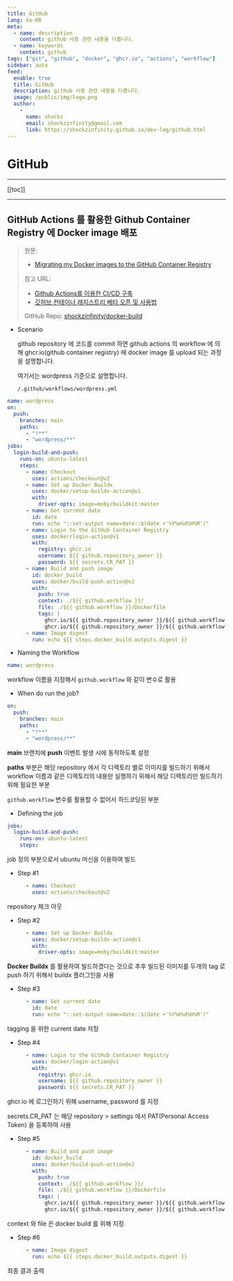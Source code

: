 ```yaml
---
title: GitHub
lang: ko-KR
meta:
  - name: description
    content: github 사용 관련 내용을 다룹니다.
  - name: keywords
    content: github
tags: ["git", "github", "docker", "ghcr.io", "actions", "workflow"]
sidebar: auto
feed:
  enable: true
  title: GitHub
  description: github 사용 관련 내용을 다룹니다.
  image: /public/img/logo.png
  author:
    -
      name: shockz
      email: shockzinfinity@gmail.com
      link: https://shockzinfinity.github.io/dev-log/github.html
---
```


# GitHub

<TagLinks />

---

[[toc]]

---

## GitHub Actions 를 활용한 Github Container Registry 에 Docker image 배포
  > 원문:
  > - [Migrating my Docker images to the GitHub Container Registry](https://www.mediaglasses.blog/2020/09/27/migrating-my-docker-images-to-the-github-container-registry/)
  > 
  > 참고 URL:
  > - [Github Actions를 이용한 CI/CD 구축](https://velog.io/@chrishan/Github-Actions%EB%A5%BC-%EC%9D%B4%EC%9A%A9%ED%95%9C-CICD)  
  > - [깃허브 컨테이너 레지스트리 베타 오픈 및 사용법](https://www.44bits.io/ko/post/news--github-container-registry-beta-release)
  > 
  > GitHub Repo: [shockzinfinity/docker-build](https://github.com/shockzinfinity/docker-build)

- Scenario

  github repository 에 코드를 commit 하면 github actions 의 workflow 에 의해 ghcr.io(github container registry) 에 docker image 를 upload 되는 과정을 설명합니다.

  여기서는 wordpress 기준으로 설명합니다.

  `/.github/workflows/wordpress.yml`
```yml
name: wordpress
on:
  push:
    branches: main
    paths:
      - "!**"
      - "wordpress/**"
jobs:
  login-build-and-push:
    runs-on: ubuntu-latest
    steps:
      - name: Checkout
        uses: actions/checkout@v2
      - name: Set up Docker Buildx
        uses: docker/setup-buildx-action@v1
        with:
          driver-opts: image=moby/buildkit:master
      - name: Get current date
        id: date
        run: echo "::set-output name=date::$(date +'%Y%m%d%H%M')"
      - name: Login to the GitHub Container Registry
        uses: docker/login-action@v1
        with:
          registry: ghcr.io
          username: ${{ github.repository_owner }}
          password: ${{ secrets.CR_PAT }}
      - name: Build and push image
        id: docker_build
        uses: docker/build-push-action@v2
        with:
          push: true
          context: ./${{ github.workflow }}/
          file: ./${{ github.workflow }}/Dockerfile
          tags: |
            ghcr.io/${{ github.repository_owner }}/${{ github.workflow }}:latest
            ghcr.io/${{ github.repository_owner }}/${{ github.workflow }}:${{ steps.date.outputs.date }}
      - name: Image digest
        run: echo ${{ steps.docker_build.outputs.digest }}
```

- Naming the Workflow

```yml
name: wordpress
```
  workflow 이름을 지정해서 `github.workflow` 와 같이 변수로 활용

- When do run the job?

```yml
on:
  push:
    branches: main
    paths:
      - "!**"
      - "wordpress/**"
```
  **main** 브랜치에 **push** 이벤트 발생 시에 동작하도록 설정

  **paths** 부분은 해당 repository 에서 각 디렉토리 별로 이미지를 빌드하기 위해서 workflow 이름과 같은 디렉토리의 내용만 실행하기 위해서 해당 디렉토리만 빌드하기 위해 필요한 부분
  
  `github.workflow` 변수를 활용할 수 없어서 하드코딩된 부분

- Defining the job

```yml
jobs:
  login-build-and-push:
    runs-on: ubuntu-latest
    steps:
```
  job 정의 부분으로서 ubuntu 머신을 이용하여 빌드

- Step #1

```yml
      - name: Checkout
        uses: actions/checkout@v2
```
  repository 체크 아웃

- Step #2

```yml
      - name: Set up Docker Buildx
        uses: docker/setup-buildx-action@v1
        with:
          driver-opts: image=moby/buildkit:master
```
  **Docker Buildx** 를 활용하여 빌드하겠다는 것으로 추후 빌드된 이미지를 두개의 tag 로 push 하기 위해서 buildx 플러그인을 사용

- Step #3

```yml
      - name: Get current date
        id: date
        run: echo "::set-output name=date::$(date +'%Y%m%d%H%M')"
```
  tagging 을 위한 current date 저장

- Step #4

```yml
      - name: Login to the GitHub Container Registry
        uses: docker/login-action@v1
        with:
          registry: ghcr.io
          username: ${{ github.repository_owner }}
          password: ${{ secrets.CR_PAT }}
```
  ghcr.io 에 로그인하기 위해 username, password 를 지정

  secrets.CR_PAT 는 해당 repository > settings 에서 PAT(Personal Access Token) 을 등록하여 사용

- Step #5

```yml
      - name: Build and push image
        id: docker_build
        uses: docker/build-push-action@v2
        with:
          push: true
          context: ./${{ github.workflow }}/
          file: ./${{ github.workflow }}/Dockerfile
          tags: |
            ghcr.io/${{ github.repository_owner }}/${{ github.workflow }}:latest
            ghcr.io/${{ github.repository_owner }}/${{ github.workflow }}:${{ steps.date.outputs.date }}
```
  context 와 file 은 docker build 를 위해 지정

- Step #6

```yml
      - name: Image digest
        run: echo ${{ steps.docker_build.outputs.digest }}
```
  최종 결과 출력
